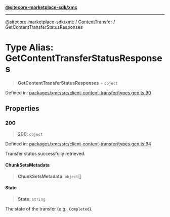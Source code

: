 [**@sitecore-marketplace-sdk/xmc**](../../../../README.md)

***

[@sitecore-marketplace-sdk/xmc](../../../../README.md) / [ContentTransfer](../README.md) / GetContentTransferStatusResponses

# Type Alias: GetContentTransferStatusResponses

> **GetContentTransferStatusResponses** = `object`

Defined in: [packages/xmc/src/client-content-transfer/types.gen.ts:90](https://github.com/Sitecore/marketplace-sdk/blob/893df143248e67d8c66e942a96045542130259a0/packages/xmc/src/client-content-transfer/types.gen.ts#L90)

## Properties

### 200

> **200**: `object`

Defined in: [packages/xmc/src/client-content-transfer/types.gen.ts:94](https://github.com/Sitecore/marketplace-sdk/blob/893df143248e67d8c66e942a96045542130259a0/packages/xmc/src/client-content-transfer/types.gen.ts#L94)

Transfer status successfully retrieved.

#### ChunkSetsMetadata

> **ChunkSetsMetadata**: `object`[]

#### State

> **State**: `string`

The state of the transfer (e.g., `Completed`).
